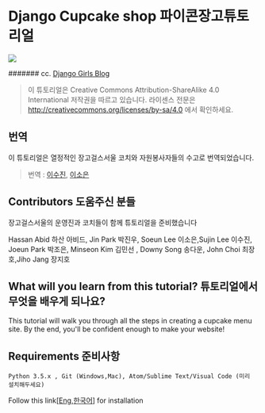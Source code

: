 # Django Cupcake shop 파이콘장고튜토리얼

![](http://66.media.tumblr.com/3d6a31f762235a08c4a72ddb96f27541/tumblr_inline_ns1to5OQuZ1rlmf6c_500.jpg)

####### cc. [Django Girls Blog](http://blog.djangogirls.org/post/125007638798/europython2015)

> 이 튜토리얼은 Creative Commons Attribution-ShareAlike 4.0 International 저작권을 따르고 있습니다. 라이센스 전문은 http://creativecommons.org/licenses/by-sa/4.0 에서 확인하세요.

## 번역
이 튜토리얼은 열정적인 장고걸스서울 코치와 자원봉사자들의 수고로 번역되었습니다.

> 번역 : [이수진](http://sujinlee.me/), [이소은](https://github.com/mojosoeun)

## Contributors 도움주신 분들

장고걸스서울의 운영진과 코치들이 함께 튜토리얼을 준비했습니다

Hassan Abid 하산 아비드, Jin Park 박진우, Soeun Lee 이소은,Sujin Lee 이수진, Joeun Park 박조은, Minseon Kim 김민선 , Downy Song 송다운, John Choi 최장호,Jiho Jang 장지호 

## What will you learn from this tutorial? 튜토리얼에서 무엇을 배우게 되나요? 
This tutorial will walk you through all the steps in creating a cupcake menu site. By the end, you'll be confident enough to make your website!

## Requirements 준비사항
```Python 3.5.x , Git (Windows,Mac), Atom/Sublime Text/Visual Code (미리 설치해두세요)```

Follow this link[[Eng](http://tutorial.djangogirls.org/en/installation/),[한국어](https://djangogirlsseoul.gitbooks.io/tutorial/content/installation/)] for installation 

